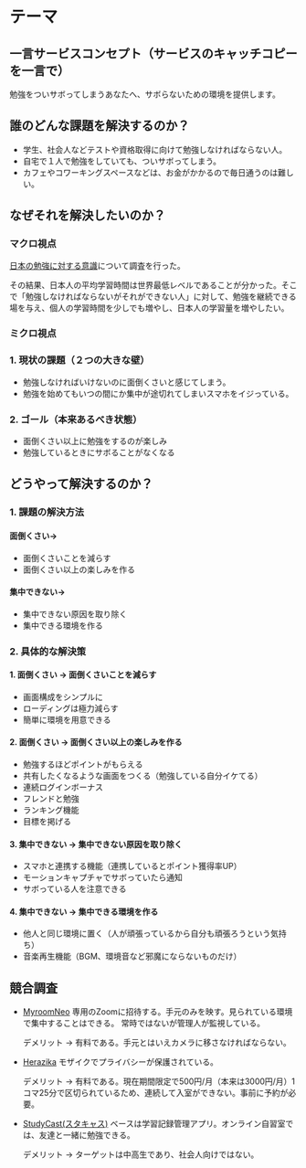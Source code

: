 # テーマ

## 一言サービスコンセプト（サービスのキャッチコピーを一言で）

勉強をついサボってしまうあなたへ、サボらないための環境を提供します。

## 誰のどんな課題を解決するのか？

- 学生、社会人などテストや資格取得に向けて勉強しなければならない人。
- 自宅で１人で勉強をしていても、ついサボってしまう。
- カフェやコワーキングスペースなどは、お金がかかるので毎日通うのは難しい。

## なぜそれを解決したいのか？

### マクロ視点

[日本の勉強に対する意識](https://makoto00000.notion.site/a964ea1cb5f14cb288d2f659b63201cb)について調査を行った。

その結果、日本人の平均学習時間は世界最低レベルであることが分かった。そこで「勉強しなければならないがそれができない人」に対して、勉強を継続できる場を与え、個人の学習時間を少しでも増やし、日本人の学習量を増やしたい。

### ミクロ視点

### 1. 現状の課題（２つの大きな壁）

- 勉強しなければいけないのに面倒くさいと感じてしまう。
- 勉強を始めてもいつの間にか集中が途切れてしまいスマホをイジっている。

### 2. ゴール（本来あるべき状態）

- 面倒くさい以上に勉強をするのが楽しみ
- 勉強しているときにサボることがなくなる

## どうやって解決するのか？

### 1. 課題の解決方法

#### 面倒くさい→

- 面倒くさいことを減らす
- 面倒くさい以上の楽しみを作る

#### 集中できない→

- 集中できない原因を取り除く
- 集中できる環境を作る

### 2. 具体的な解決策

#### 1. 面倒くさい → 面倒くさいことを減らす

- 画面構成をシンプルに
- ローディングは極力減らす
- 簡単に環境を用意できる

#### 2. 面倒くさい → 面倒くさい以上の楽しみを作る

- 勉強するほどポイントがもらえる
- 共有したくなるような画面をつくる（勉強している自分イケてる）
- 連続ログインボーナス
- フレンドと勉強
- ランキング機能
- 目標を掲げる

#### 3. 集中できない → 集中できない原因を取り除く

- スマホと連携する機能（連携しているとポイント獲得率UP）
- モーションキャプチャでサボっていたら通知
- サボっている人を注意できる

#### 4. 集中できない → 集中できる環境を作る

- 他人と同じ環境に置く（人が頑張っているから自分も頑張ろうという気持ち）
- 音楽再生機能（BGM、環境音など邪魔にならないものだけ）

## 競合調査

- [MyroomNeo](https://my-room-neo.com/)
専用のZoomに招待する。手元のみを映す。見られている環境で集中することはできる。
常時ではないが管理人が監視している。

  デメリット → 有料である。手元とはいえカメラに移さなければならない。

- [Herazika](https://herazika.com/)
モザイクでプライバシーが保護されている。

  デメリット → 有料である。現在期間限定で500円/月（本来は3000円/月）1コマ25分で区切られているため、連続して入室ができない。事前に予約が必要。

- [StudyCast(スタキャス)](https://www.benesse.co.jp/zemi/studycast/)
ベースは学習記録管理アプリ。オンライン自習室では、友達と一緒に勉強できる。

  デメリット → ターゲットは中高生であり、社会人向けではない。
  